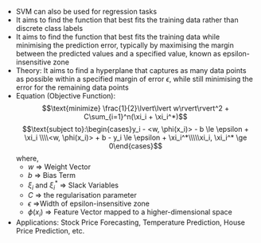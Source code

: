 - SVM can also be used for regression tasks
- It aims to find the function that best fits the training data rather than discrete class labels
- It aims to find the function that best fits the training data while minimising the prediction error, typically by maximising the margin between the predicted values and a specified value, known as epsilon-insensitive zone
- Theory: It aims to find a hyperplane that captures as many data points as possible within a specified margin of error $\epsilon$, while still minimising the error for the remaining data points
- Equation (Objective Function): $$\text{minimize} \frac{1}{2}\lvert\lvert w\rvert\rvert^2 + C\sum_{i=1}^n(\xi_i + \xi_i^*)$$  $$\text{subject to}:\begin{cases}y_i - <w, \phi(x_i)> - b \le \epsilon + \xi_i \\\\<w, \phi(x_i)> + b - y_i \le \epsilon + \xi_i^*\\\\\xi_i, \xi_i^* \ge 0\end{cases}$$ where, 
	- $w$ => Weight Vector
	- $b$ => Bias Term
	- $\xi_i$ and $\xi_i^*$ => Slack Variables
	- $C$ => the regularisation parameter
	- $\epsilon$ =>Width of epsilon-insensitive zone
	- $\phi(x_i)$ => Feature Vector mapped to a higher-dimensional space
- Applications: Stock Price Forecasting, Temperature Prediction, House Price Prediction, etc.
